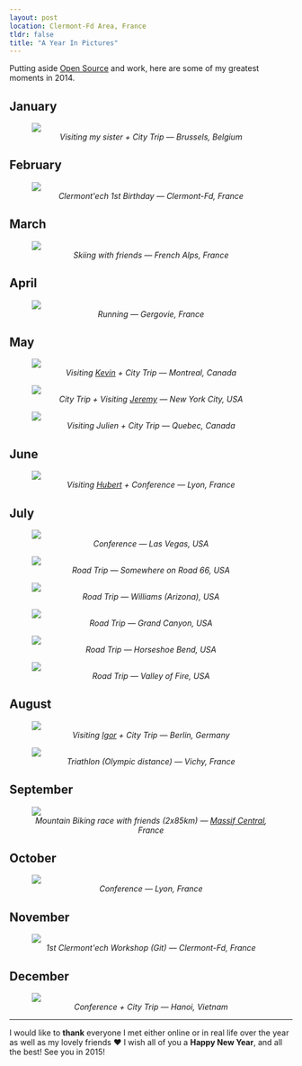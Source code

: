 ```yaml
---
layout: post
location: Clermont-Fd Area, France
tldr: false
title: "A Year In Pictures"
---
```


<style>
    figcaption {
        text-align: center;
        font-style: italic;
    }
</style>

Putting aside [Open Source](https://github.com/willdurand) and work, here are some
of my greatest moments in 2014.

## January

<figure>
<img src="/images/posts/2014/brussels.jpg">

<figcaption>Visiting my sister + City Trip &mdash; Brussels,
Belgium</figcaption>
</figure>

## February

<figure>
<img src="/images/posts/2014/clermontech-birthday.jpg">

<figcaption>Clermont'ech 1st Birthday &mdash; Clermont-Fd, France</figcaption>
</figure>

## March

<figure>
<img src="/images/posts/2014/alps.jpg">

<figcaption>Skiing with friends &mdash; French Alps, France</figcaption>
</figure>

## April

<figure>
<img src="/images/posts/2014/running.jpg">

<figcaption>Running &mdash; Gergovie, France</figcaption>
</figure>

## May

<figure>
<img src="/images/posts/2014/montreal.jpg">

<figcaption>Visiting <a href="https://twitter.com/KPhoen">Kevin</a> + City Trip &mdash; Montreal, Canada</figcaption>
</figure>

<figure>
<img src="/images/posts/2014/nyc.jpg">

<figcaption>City Trip + Visiting <a href="https://twitter.com/jmikola">Jeremy</a> &mdash; New York City, USA</figcaption>
</figure>

<figure>
<img src="/images/posts/2014/quebec.jpg">

<figcaption>Visiting Julien + City Trip &mdash; Quebec, Canada</figcaption>
</figure>

## June

<figure>
<img src="/images/posts/2014/phptour.jpg">

<figcaption>Visiting <a href="https://twitter.com/youb_s">Hubert</a> + Conference &mdash; Lyon, France</figcaption>
</figure>

## July

<figure>
<img src="/images/posts/2014/las-vegas.jpg">

<figcaption>Conference &mdash; Las Vegas, USA</figcaption>
</figure>

<figure>
<img src="/images/posts/2014/road66.jpg">

<figcaption>Road Trip &mdash; Somewhere on Road 66, USA</figcaption>
</figure>

<figure>
<img src="/images/posts/2014/williams.jpg">

<figcaption>Road Trip &mdash; Williams (Arizona), USA</figcaption>
</figure>

<figure>
<img src="/images/posts/2014/grand-canyon.jpg">

<figcaption>Road Trip &mdash; Grand Canyon, USA</figcaption>
</figure>

<figure>
<img src="/images/posts/2014/horseshoe-bend.jpg">

<figcaption>Road Trip &mdash; Horseshoe Bend, USA</figcaption>
</figure>

<figure>
<img src="/images/posts/2014/valley-of-fire.jpg">

<figcaption>Road Trip &mdash; Valley of Fire, USA</figcaption>
</figure>

## August

<figure>
<img src="/images/posts/2014/berlin.jpg">

<figcaption>Visiting <a href="https://twitter.com/igorwhiletrue">Igor</a> + City Trip &mdash; Berlin, Germany</figcaption>
</figure>

<figure>
<img src="/images/posts/2014/vichy-tri.jpg">

<figcaption>Triathlon (Olympic distance) &mdash; Vichy, France</figcaption>
</figure>

## September

<figure>
<img src="/images/posts/2014/bike.jpg">

<figcaption>Mountain Biking race with friends (2x85km) &mdash; <a href="http://en.wikipedia.org/wiki/Massif_Central">Massif Central</a>, France</figcaption>
</figure>

## October

<figure>
<img src="/images/posts/2014/blend.jpg">

<figcaption>Conference &mdash; Lyon, France</figcaption>
</figure>

## November

<figure>
<img src="/images/posts/2014/clermontech-workshop.jpg">

<figcaption>1st Clermont'ech Workshop (Git) &mdash; Clermont-Fd, France</figcaption>
</figure>

## December

<figure>
<img src="/images/posts/2014/hanoi.jpg">

<figcaption>Conference + City Trip &mdash; Hanoi, Vietnam</figcaption>
</figure>

---

I would like to **thank** everyone I met either online or in real life over the
year as well as my lovely friends &hearts; I wish all of you a **Happy New
Year**, and all the best! See you in 2015!
